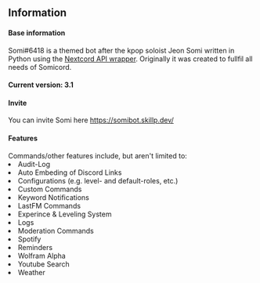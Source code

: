 <h2>Information</h2>

<h4>Base information</h4>

Somi#6418 is a themed bot after the kpop soloist Jeon Somi written in Python using the [Nextcord API wrapper](https://docs.nextcord.dev/en/stable/).
Originally it was created to fullfil all needs of Somicord.

<h4>Current version: <b>3.1</b></h4>

<h4>Invite</h4>

You can invite Somi here https://somibot.skillp.dev/

<h4>Features</h4>
Commands/other features include, but aren't limited to:
<li>Audit-Log</li>
<li>Auto Embeding of Discord Links</li>
<li>Configurations (e.g. level- and default-roles, etc.)</li>
<li>Custom Commands</li>
<li>Keyword Notifications</li>
<li>LastFM Commands</li>
<li>Experince & Leveling System</li>
<li>Logs</li>
<li>Moderation Commands</li>
<li>Spotify</li>
<li>Reminders</li>
<li>Wolfram Alpha</li>
<li>Youtube Search</li>
<li>Weather</li>